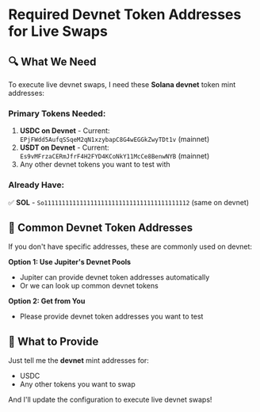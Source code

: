# Required Devnet Token Addresses for Live Swaps

## 🔍 What We Need

To execute live devnet swaps, I need these **Solana devnet** token mint addresses:

### Primary Tokens Needed:
1. **USDC on Devnet** - Current: `EPjFWdd5AufqSSqeM2qN1xzybapC8G4wEGGkZwyTDt1v` (mainnet)
2. **USDT on Devnet** - Current: `Es9vMFrzaCERmJfrF4H2FYD4KCoNkY11McCe8BenwNYB` (mainnet)
3. Any other devnet tokens you want to test with

### Already Have:
✅ **SOL** - `So11111111111111111111111111111111111111112` (same on devnet)

## 📝 Common Devnet Token Addresses

If you don't have specific addresses, these are commonly used on devnet:

**Option 1: Use Jupiter's Devnet Pools**
- Jupiter can provide devnet token addresses automatically
- Or we can look up common devnet tokens

**Option 2: Get from You**
- Please provide devnet token addresses you want to test

## 🎯 What to Provide

Just tell me the **devnet** mint addresses for:
- USDC
- Any other tokens you want to swap

And I'll update the configuration to execute live devnet swaps!
